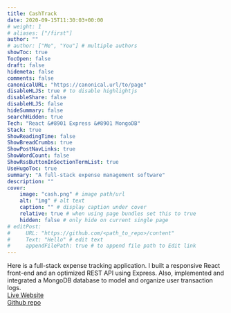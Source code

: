 ```yaml
---
title: CashTrack
date: 2020-09-15T11:30:03+00:00
# weight: 1
# aliases: ["/first"]
author: ""
# author: ["Me", "You"] # multiple authors
showToc: true
TocOpen: false
draft: false
hidemeta: false
comments: false
canonicalURL: "https://canonical.url/to/page"
disableHLJS: true # to disable highlightjs
disableShare: false
disableHLJS: false
hideSummary: false
searchHidden: true
Tech: "React &#8901 Express &#8901 MongoDB"
Stack: true
ShowReadingTime: false
ShowBreadCrumbs: true
ShowPostNavLinks: true
ShowWordCount: false
ShowRssButtonInSectionTermList: true
UseHugoToc: true
summary: "A full-stack expense management software"
description: ""
cover:
    image: "cash.png" # image path/url
    alt: "img" # alt text
    caption: "" # display caption under cover
    relative: true # when using page bundles set this to true
    hidden: false # only hide on current single page
# editPost:
#     URL: "https://github.com/<path_to_repo>/content"
#     Text: "Hello" # edit text
#     appendFilePath: true # to append file path to Edit link
---
```

Here is a full-stack expense tracking application. I built a responsive React front-end and an optimized REST API using Express. Also, implemented and integrated a MongoDB database to model and organize user transaction logs.  
[Live Website](https://cashtrackapp.netlify.app/)  
[Github repo](https://github.com/dhrubokarmaker/CashTrack)

